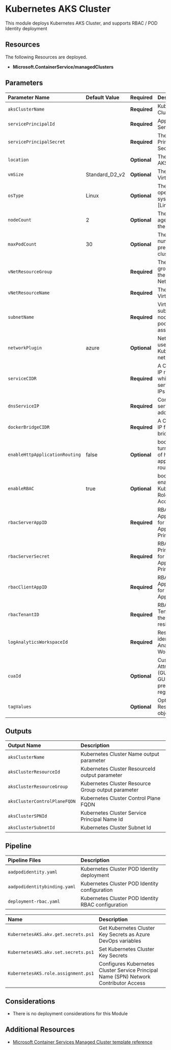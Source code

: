 # Kubernetes AKS Cluster

This module deploys Kubernetes AKS Cluster, and supports RBAC / POD Identity deployment

## Resources

The following Resources are deployed.

+ **Microsoft.ContainerService/managedClusters**

## Parameters

| Parameter Name | Default Value | Required | Description |
| :-             | :-            | :-       |:-           |
| `aksClusterName` || **Required** | Kubernetes AKS Cluster Name
| `servicePrincipalId` || **Required** | App ID of the Service Principal
| `servicePrincipalSecret` || **Required** | The Service Principal Client Secret
| `location` || **Optional** | The location of AKS resource
| `vmSize` | Standard_D2_v2 | **Optional** | The size of the Virtual Machine|
| `osType` | Linux | **Optional** | The type of operating system [Linux\Windows]
| `nodeCount` | 2 | **Optional** |  The number of agent nodes for the cluster
| `maxPodCount` | 30 | **Optional** | The maximum number of pods pre node in the cluster
| `vNetResourceGroup` || **Required** | The resource group Name of the Virtual Network
| `vNetResourceName` || **Required** | The name of the Virtual Network
| `subnetName` || **Required** | Virtual Network subnet used for nodes and/or pods IP assignment
| `networkPlugin` | azure | **Optional** | Network plugin used for building Kubernetes network
| `serviceCIDR` || **Required** | A CIDR notation IP range from which to assign service cluster IPs
| `dnsServiceIP` || **Required** | Containers DNS server IP address
| `dockerBridgeCIDR` || **Required** | A CIDR notation IP for Docker bridge|
| `enableHttpApplicationRouting` | false | **Optional** | boolean flag to turn on and off of http application routing
| `enableRBAC` | true | **Optional** | boolean flag to enable Kubernetes Role-Based Access Control
| `rbacServerAppID` || **Required** | RBAC Application ID for the Server App Service Principal
| `rbacServerSecret` || **Required** | RBAC Service Principal Secret for the Client App Service Principal
| `rbacClientAppID` || **Required** | RBAC Application ID for the Client App Service
| `rbacTenantID` || **Required** | RBAC Azure AD Tenant where the cluster will reside
| `logAnalyticsWorkspaceId` || **Required** | Resource identifier of Log Analytics Workspace
| `cuaId` || **Optional** | Customer Usage Attribution Id (GUID). This GUID must be previously registered
| `tagValues` || **Optional** | Optional. Azure Resource Tags object

## Outputs

| Output Name | Description |
| :-          | :-          |
| `aksClusterName` | Kubernetes Cluster Name output parameter
| `aksClusterResourceId` |Kubernetes Cluster ResourceId output parameter
| `aksClusterResourceGroup` | Kubernetes Cluster Resource Group output parameter
| `aksClusterControlPlaneFQDN` | Kubernetes Cluster Control Plane FQDN
| `aksClusterSPNId` | Kubernetes Cluster Service Principal Name Id
| `aksClusterSubnetId` | Kubernetes Cluster Subnet Id

## Pipeline

| Pipeline Files | Description |
| :-          | :-          |
| `aadpodidentity.yaml` | Kubernetes Cluster POD Identity deployment
| `aadpodidentitybinding.yaml` | Kubernetes Cluster POD Identity configuration
| `deployment-rbac.yaml` | Kubernetes Cluster POD Identity RBAC configuration

| Name | Description |
| :-   | :-          |
| `KubernetesAKS.akv.get.secrets.ps1` | Get Kubernetes Cluster Key Secrets as Azure DevOps variables
| `KubernetesAKS.akv.set.secrets.ps1` | Set Kubernetes Cluster Key Secrets
| `KubernetesAKS.role.assignment.ps1` | Configures Kubernetes Cluster Service Principal Name (SPN) Network Contributor Access

## Considerations

+ There is no deployment considerations for this Module

## Additional Resources

+ [Microsoft Container Services Managed Cluster template reference](https://docs.microsoft.com/en-us/azure/templates/microsoft.containerservice/aks-allversions)
